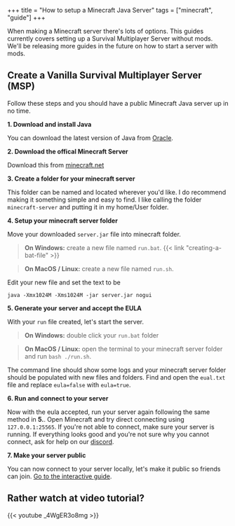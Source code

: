 +++
title = "How to setup a Minecraft Java Server"
tags = ["minecraft", "guide"]
+++

When making a Minecraft server there's lots of options. This guides currently covers setting up a Survival Multiplayer Server without mods. We'll be releasing more guides in the future on how to start a server with mods.

## Create a Vanilla Survival Multiplayer Server (MSP)
Follow these steps and you should have a public Minecraft Java server up in no time.

**1. Download and install Java**

You can download the latest version of Java from [Oracle](https://www.oracle.com/java/technologies/javase/jdk17-archive-downloads.html).

**2. Download the offical Minecraft Server**

Download this from [minecraft.net](https://www.minecraft.net/en-us/download/server)


**3. Create a folder for your minecraft server**

This folder can be named and located wherever you'd like. I do recommend making it something simple and easy to find. I like calling the folder `minecraft-server` and putting it in my home/User folder.

**4. Setup your minecraft server folder**

Move your downloaded `server.jar` file into minecraft folder.

> **On Windows:** create a new file named `run.bat`. {{< link "creating-a-bat-file" >}}

> **On MacOS / Linux:** create a new file named `run.sh`.

Edit your new file and set the text to be

```
java -Xmx1024M -Xms1024M -jar server.jar nogui
```

**5. Generate your server and accept the EULA**

With your `run` file created, let's start the server.

> **On Windows:** double click your `run.bat` folder

> **On MacOS / Linux:** open the terminal to your minecraft server folder and run `bash ./run.sh`.

The command line should show some logs and your minecraft server folder should be populated with new files and folders. Find and open the `eual.txt` file and replace `eula=false` with `eula=true`.

**6. Run and connect to your server**

Now with the eula accepted, run your server again following the same method in **5.**. Open Minecraft and try direct connecting using `127.0.0.1:25565`. If you're not able to connect, make sure your server is running. If everything looks good and you're not sure why you cannot connect, ask for help on our [discord](https://discord.gg/AXAbujx).

**7. Make your server public**

You can now connect to your server locally, let's make it public so friends can join. [Go to the interactive guide](https://playit.gg/guides/minecraft-java#true%2Ctrue).


## Rather watch at video tutorial?

{{< youtube _4WgER3o8mg >}}
